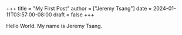 +++
title = "My First Post"
author = ["Jeremy Tsang"]
date = 2024-01-11T03:57:00-08:00
draft = false
+++

Hello World. My name is Jeremy Tsang.
